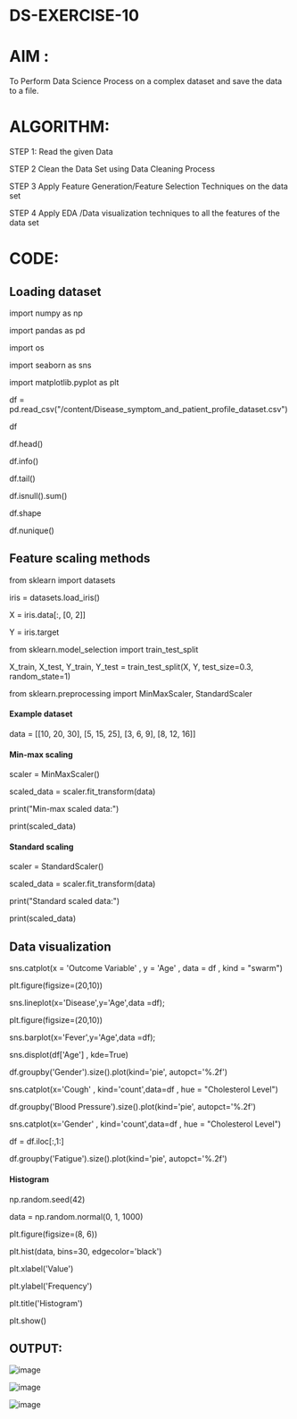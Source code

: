# DS-EXERCISE-10

# AIM :

 To Perform Data Science Process on a complex dataset and save the data to a file.
 
 # ALGORITHM:
 
 STEP 1: Read the given Data 
 
 STEP 2 Clean the Data Set using Data Cleaning Process 
 
 STEP 3 Apply Feature Generation/Feature Selection Techniques on the data set 
 
 STEP 4 Apply EDA /Data visualization techniques to all the features of the data set
 
 # CODE:
 
 ## Loading dataset
 
import numpy as np 

import pandas as pd

import os

import seaborn as sns

import matplotlib.pyplot as plt

df = pd.read_csv("/content/Disease_symptom_and_patient_profile_dataset.csv")

df

df.head()

df.info()

df.tail()

df.isnull().sum()

df.shape

df.nunique()

## Feature scaling methods

from sklearn import datasets

iris = datasets.load_iris()

X = iris.data[:, [0, 2]]

Y = iris.target

from sklearn.model_selection import train_test_split 

X_train, X_test, Y_train, Y_test = train_test_split(X, Y, test_size=0.3, random_state=1)

from sklearn.preprocessing import MinMaxScaler, StandardScaler

#### Example dataset

data = [[10, 20, 30],
       [5, 15, 25],
       [3, 6, 9],
       [8, 12, 16]]
       
#### Min-max scaling

scaler = MinMaxScaler()

scaled_data = scaler.fit_transform(data)

print("Min-max scaled data:")

print(scaled_data)

#### Standard scaling

scaler = StandardScaler()

scaled_data = scaler.fit_transform(data)

print("Standard scaled data:")

print(scaled_data)

## Data visualization

sns.catplot(x = 'Outcome Variable' , y = 'Age' , data = df , kind = "swarm")

plt.figure(figsize=(20,10))

sns.lineplot(x='Disease',y='Age',data =df);

plt.figure(figsize=(20,10))

sns.barplot(x='Fever',y='Age',data =df);

sns.displot(df['Age'] , kde=True)

df.groupby('Gender').size().plot(kind='pie', autopct='%.2f')

sns.catplot(x='Cough' , kind='count',data=df , hue = "Cholesterol Level")

df.groupby('Blood Pressure').size().plot(kind='pie', autopct='%.2f')

sns.catplot(x='Gender' , kind='count',data=df , hue = "Cholesterol Level")

df = df.iloc[:,1:]

df.groupby('Fatigue').size().plot(kind='pie', autopct='%.2f')

#### Histogram

np.random.seed(42)

data = np.random.normal(0, 1, 1000)

plt.figure(figsize=(8, 6))

plt.hist(data, bins=30, edgecolor='black')

plt.xlabel('Value')

plt.ylabel('Frequency')

plt.title('Histogram')

plt.show()

## OUTPUT:

![image](https://github.com/Haripriya-Karunakaran/DS-EXERCISE-10/assets/126390051/3b77d019-281e-4c06-a6f9-e06b3942feb0)

![image](https://github.com/Haripriya-Karunakaran/DS-EXERCISE-10/assets/126390051/e9b3d45d-8441-4bf1-9894-62e6187bfa57)

![image](https://github.com/Haripriya-Karunakaran/DS-EXERCISE-10/assets/126390051/7aa3069e-a517-4d5e-8ac7-c210b566c5ad)


